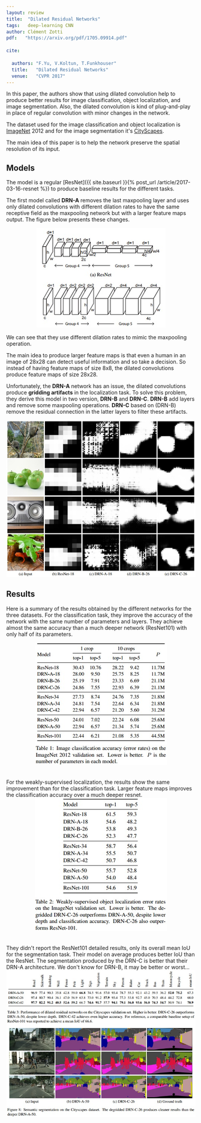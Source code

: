```yaml
---
layout: review
title:  "Dilated Residual Networks"
tags:   deep-learning CNN
author: Clément Zotti
pdf:   "https://arxiv.org/pdf/1705.09914.pdf"

cite:

  authors: "F.Yu, V.Koltun, T.Funkhouser"
  title:   "Dilated Residual Networks"
  venue:   "CVPR 2017"
---
```


In this paper, the authors show that using dilated convolution help to produce better results for image classification,
object localization, and image segmentation. Also, the dilated convolution is kind of plug-and-play in place of regular
convolution with minor changes in the network.

The dataset used for the image classification and object localization is [ImageNet](http://www.image-net.org/) 2012 and
for the image segmentation it's [CityScapes](https://www.cityscapes-dataset.com/).

The main idea of this paper is to help the network preserve the spatial resolution of its input.

## Models

The model is a regular [ResNet]({{ site.baseurl }}{% post_url /article/2017-03-16-resnet %})
to produce baseline results for the different tasks.

The first model called **DRN-A** removes the last maxpooling layer and uses only dilated convolutions with different
dilation rates to have the same receptive field as the maxpooling network but with a larger feature maps output.
The figure below presents these changes.

<div align="middle">
<img src="/article/images/drn/drn_changes.jpg"/>
</div>

We can see that they use different dilation rates to mimic the maxpooling operation.

The main idea to produce larger feature maps is that even a human in an image of 28x28 can detect useful information and so take a decision.
So instead of having feature maps of size 8x8, the dilated convolutions produce feature maps of size 28x28.

Unfortunately, the **DRN-A** network has an issue, the dilated convolutions produce **gridding artifacts** in the localization task. To solve
this problem, they derive this model in two version, **DRN-B** and **DRN-C**.
**DRN-B** add layers and remove some maxpooling operations.
**DRN-C** based on (DRN-B) remove the residual connection in the latter layers to filter these artifacts.

<div align="middle">
<img src="/article/images/drn/drn_networks.jpg"/>
</div>

## Results

Here is a summary of the results obtained by the different networks for the three datasets.
For the classification task, they improve the accuracy of the network with the same number of parameters and layers.
They achieve almost the same accuracy than a much deeper network (ResNet101) with only half of its parameters.
<div align="middle">
<img src="/article/images/drn/classification.jpg"/>
</div>
<br/><br/>
For the weakly-supervised localization, the results show the same improvement than for the classification task.
Larger feature maps improves the classification accuracy over a much deeper resnet.
<div align="middle">
<img src="/article/images/drn/localization.jpg"/>
</div>
<br/><br/>
They didn't report the ResNet101 detailed results, only its overall mean IoU for the segmentation task.
Their model on average produces better IoU than the ResNet.
The segmentation produced by the DRN-C is better that their DRN-A architecture. We don't know for DRN-B, it may be better or worst...

<div align="middle">
<img src="/article/images/drn/segmentation.jpg"/>
</div>
